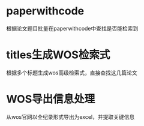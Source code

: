 # paperwithcode
根据论文题目批量在paperwithcode中查找是否能检索到

# titles生成WOS检索式
根据多个标题生成wos高级检索式，直接查找这几篇论文

# WOS导出信息处理
从wos官网以全纪录形式导出为excel，并提取关键信息

